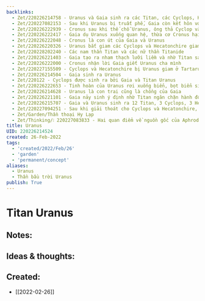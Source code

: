 ```yaml
---
backlinks:
  - Zet/220226214758 - Uranus và Gaia sinh ra các Titan, các Cyclops, Hecatonchire
  - Zet/220227082153 - Sau khi Uranus bị truất phế, Gaia còn kết hôn với Pontus, Tartarus
  - Zet/220226222939 - Cronus sau khi thế chỗ Uranus, ông thả Cyclop và Hecatonchire ra khỏi Tartarus
  - Zet/220226222417 - Gaia dụ Uranus xuống quan hệ, thừa cơ Cronus hại Uranus
  - Zet/220226222048 - Cronus là con út của Gaia và Uranus
  - Zet/220226220326 - Uranus bắt giam các Cyclops và Hecatonchire giam vào Tartarus
  - Zet/220228202240 - Các nam thần Titan và các nữ thần Titanide
  - Zet/220226221403 - Gaia tạo ra nham thạch lưỡi liềm và nhờ Titan sát hại Uranus
  - Zet/220226222000 - Cronus nhận lời Gaia giết Uranus cha mình
  - Zet/220227155509 - Cyclops và Hecatonchire bị Uranus giam ở Tartarus vì vẻ bề ngoài xấu xí
  - Zet/220226214504 - Gaia sinh ra Uranus
  - Zet/220122 - Cyclops được sinh ra bởi Gaia và Titan Uranus
  - Zet/220226222653 - Tinh hoàn của Uranus rơi xuống biển, bọt biển sinh ra Aphrodite
  - Zet/220226214628 - Uranus là con trai cũng là chồng của Gaia
  - Zet/220226221101 - Gaia nảy sinh ý định nhờ Titan ngăn chặn hành động tàn ác của Uranus
  - Zet/220226215707 - Gaia và Uranus sinh ra 12 Titan, 3 Cyclops, 3 Hecatonchire
  - Zet/220227094251 - Sau khi giải thoát cho Cyclops và Hecatonchire, Cronus xích mích với họ và nhốt họ lại Tartarus
  - Zet/Garden/Thần thoại Hy Lạp
  - Zet/Thinking/❕ 220227083833 - Hai quan điểm về nguồn gốc của Aphrodite
title: Uranus
UID: 220226214524
created: 26-Feb-2022
tags:
  - 'created/2022/Feb/26'
  - 'garden'
  - 'permanent/concept'
aliases:
  - Uranus
  - Thần bầu trời Uranus
publish: True
---
```

# Titan Uranus

## Notes:


## Ideas & thoughts:



## Created:
- [[2022-02-26]]
